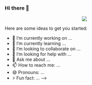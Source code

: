 ### Hi there 👋
<div id="header"  align="center">
<img src="https://giphy.com/embed/1sgetPM00wWqJpVUTl" frameBorder="0" class="giphy-embed"></img>
</div>

Here are some ideas to get you started:

- 🔭 I’m currently working on ...
- 🌱 I’m currently learning ...
- 👯 I’m looking to collaborate on ...
- 🤔 I’m looking for help with ...
- 💬 Ask me about ...
- 📫 How to reach me: ...
- 😄 Pronouns: ...
- ⚡ Fun fact: ...
-->
